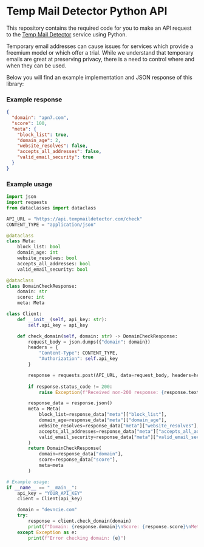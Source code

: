 # Temp Mail Detector Python API

This repository contains the required code for you to make an API request to the [Temp Mail Detector](https://tempmaildetector.com) service using Python.

Temporary email addresses can cause issues for services which provide a freemium model or which offer a trial. While we understand that temporary emails are great at preserving privacy, there is a need to control where and when they can be used.

Below you will find an example implementation and JSON response of this library:

### Example response
```json
{
  "domain": "apn7.com",
  "score": 100,
  "meta": {
    "block_list": true,
    "domain_age": 2,
    "website_resolves": false,
    "accepts_all_addresses": false,
    "valid_email_security": true
  }
}
```

### Example usage
```python
import json
import requests
from dataclasses import dataclass

API_URL = "https://api.tempmaildetector.com/check"
CONTENT_TYPE = "application/json"

@dataclass
class Meta:
    block_list: bool
    domain_age: int
    website_resolves: bool
    accepts_all_addresses: bool
    valid_email_security: bool

@dataclass
class DomainCheckResponse:
    domain: str
    score: int
    meta: Meta

class Client:
    def __init__(self, api_key: str):
        self.api_key = api_key

    def check_domain(self, domain: str) -> DomainCheckResponse:
        request_body = json.dumps({"domain": domain})
        headers = {
            "Content-Type": CONTENT_TYPE,
            "Authorization": self.api_key
        }

        response = requests.post(API_URL, data=request_body, headers=headers)
        
        if response.status_code != 200:
            raise Exception(f"Received non-200 response: {response.text}")

        response_data = response.json()
        meta = Meta(
            block_list=response_data["meta"]["block_list"],
            domain_age=response_data["meta"]["domain_age"],
            website_resolves=response_data["meta"]["website_resolves"],
            accepts_all_addresses=response_data["meta"]["accepts_all_addresses"],
            valid_email_security=response_data["meta"]["valid_email_security"],
        )
        return DomainCheckResponse(
            domain=response_data["domain"],
            score=response_data["score"],
            meta=meta
        )

# Example usage:
if __name__ == "__main__":
    api_key = "YOUR_API_KEY"
    client = Client(api_key)

    domain = "devncie.com"
    try:
        response = client.check_domain(domain)
        print(f"Domain: {response.domain}\nScore: {response.score}\nMeta: {response.meta}")
    except Exception as e:
        print(f"Error checking domain: {e}")
```